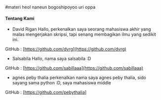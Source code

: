 #materi
heol naneun bogoshipoyoo uri oppa

#### Tentang Kami
+ David Rigan
Hallo, perkenalkan saya seorang mahasiswa akhir yang malas mengerjakan skripsi, tapi senang membagikan ilmu yang sedikit ini.

GitHub : [https://github.com/dvrg](https://github.com/dvrg)

+ Salsabila
Hallo, nama saya salsabila :D

GitHub : [https://github.com/sabillaaa](https://github.com/sabillaaa)

+ agnes peby thalia
perkenalkan nama saya agnes peby thalia, sido sayang sama python :D, saya mahasiswa middle

GitHub : [https://github.com/pebythalia]
